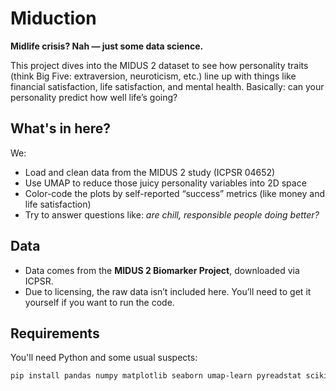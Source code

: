 # Miduction

**Midlife crisis? Nah — just some data science.**

This project dives into the MIDUS 2 dataset to see how personality traits (think Big Five: extraversion, neuroticism, etc.) line up with things like financial satisfaction, life satisfaction, and mental health. Basically: can your personality predict how well life’s going?

## What's in here?

We:
- Load and clean data from the MIDUS 2 study (ICPSR 04652)
- Use UMAP to reduce those juicy personality variables into 2D space
- Color-code the plots by self-reported “success” metrics (like money and life satisfaction)
- Try to answer questions like: *are chill, responsible people doing better?*

## Data

- Data comes from the **MIDUS 2 Biomarker Project**, downloaded via ICPSR.
- Due to licensing, the raw data isn’t included here. You’ll need to get it yourself if you want to run the code.

## Requirements

You'll need Python and some usual suspects:

```bash
pip install pandas numpy matplotlib seaborn umap-learn pyreadstat scikit-learn

